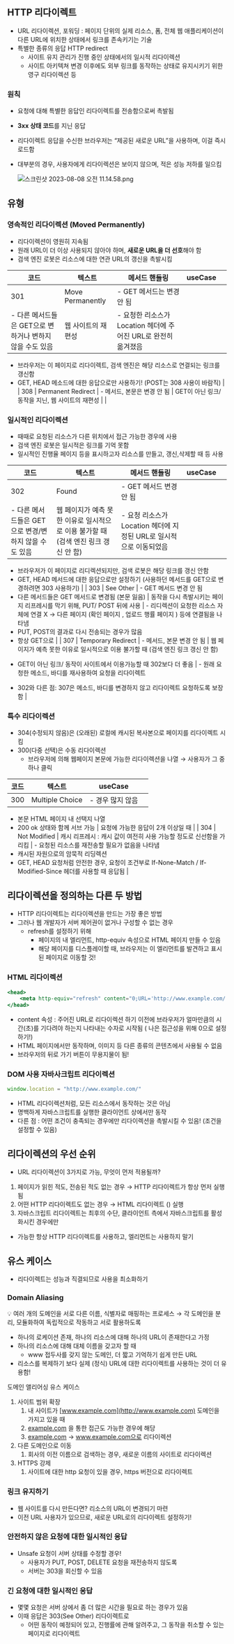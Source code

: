 ## HTTP 리다이렉트

- URL 리다이렉션, 포워딩 : 
페이지 단위의 실제 리소스, 폼, 전체 웹 애플리케이션이 다른 URL에 위치한 상태에서 링크를 존속키기는 기술
- 특별한 종류의 응답 HTTP redirect
    - 사이트 유지 관리가 진행 중인 상태에서의 일시적 리다이렉션
    - 사이트 아키텍쳐 변경 이후에도 외부 링크를 동작하는 상태로 유지시키기 위한 영구 리다이렉션 등

### 원칙

- 요청에 대해 특별한 응답인 리다이렉트를 전송함으로써 촉발됨
- **3xx 상태 코드**를 지닌 응답
- 리다이렉트 응답을 수신한 브라우저는 “제공된 새로운 URL”을 사용하며, 이걸 즉시 로드함
- 대부분의 경우, 사용자에게 리다이렉션은 보이지 않으며, 적은 성능 저하를 일으킴
    
    ![스크린샷 2023-08-08 오전 11.14.58.png](https://s3-us-west-2.amazonaws.com/secure.notion-static.com/e3abc98e-5623-441b-9fc3-60ce3897cb15/%E1%84%89%E1%85%B3%E1%84%8F%E1%85%B3%E1%84%85%E1%85%B5%E1%86%AB%E1%84%89%E1%85%A3%E1%86%BA_2023-08-08_%E1%84%8B%E1%85%A9%E1%84%8C%E1%85%A5%E1%86%AB_11.14.58.png)
    

## 유형

### 영속적인 리다이렉션 (Moved Permanently)

- 리다이렉션이 영원히 지속됨
- 원래 URL이 더 이상 사용되지 않아야 하며, **새로운 URL을 더 선호**해야 함
- 검색 엔진 로봇은 리소스에 대한 연관 URL의 갱신을 촉발시킴

| 코드 | 텍스트 | 메서드 핸들링 | useCase |  |
| --- | --- | --- | --- | --- |
| 301 | Move Permanently | - GET 메서드는 변경 안 됨
- 다른 메서드들은 GET으로 변하거나 변하지 않을 수도 있음   | 웹 사이트의 재편성 | - 요청한 리소스가 Location 헤더에 주어진 URL로 완전히 옮겨졌음
- 브라우저는 이 페이지로 리다이렉트, 검색 엔진은 해당 리소스로 연결되는 링크를 갱신함 
- GET, HEAD 메소드에 대한 응답으로만 사용하기! (POST는 308 사용이 바람직) |
| 308 | Permanent Redirect | - 메서드, 본문은 변경 안 됨 | GET이 아닌 링크/ 동작을 지닌, 웹 사이트의 재편성  |  |

### 일시적인 리다이렉션

- 때때로 요청된 리소스가 다른 위치에서 접근 가능한 경우에 사용
- 검색 엔진 로봇은 일시적은 링크를 기억 못함
- 일시적인 진행율 페이지 등을 표시하고자 리소스를 만들고, 갱신,삭제할 때 등 사용

| 코드 | 텍스트 | 메서드 핸들링 | useCase |  |
| --- | --- | --- | --- | --- |
| 302 | Found | - GET 메서드 변경 안 됨
- 다른 메서드들은 GET으로 변경/변하지 않을 수도 있음 | 웹 페이지가 예측 못한 이유로 일시적으로 이용 불가할 때 (검색 엔진 링크 갱신 안 함) | - 요청 리소스가 Location 헤더에 지정된 URL로 일시적으로 이동되었음 
- 브라우저가 이 페이지로 리디렉션되지만, 검색 로봇은 해당 링크를 갱신 안함 
- GET, HEAD 메서드에 대한 응답으로만 설정하기 (사용하던 메서드를 GET으로 변경하려면 303 사용하기) |
| 303  | See Other | - GET 메서드 변경 안 됨
- 다른 메서드들은 GET 메서드로 변경됨 (본문 잃음) | 동작을 다시 촉발시키는 페이지 리프레시를 막기 위해, PUT/ POST 뒤에 사용 | - 리디렉션이 요청한 리소스 자체에 연결 X → 다른 페이지 (확인 페이지 , 업로드 행률 페이지 ) 등에 연결됨을 나타냄 
- PUT, POST의 결과로 다시 전송되는 경우가 많음 
- 항상 GET으로  |
| 307 | Temporary Redirect | - 메서드, 본문 변경 안 됨 | 웹 페이지가 예측 못한 이유로 일시적으로 이용 불가할 때 (검색 엔진 링크 갱신 안 함)
* GET이 아닌 링크/ 동작이 사이트에서 이용가능할 때 302보다 더 좋음  | - 원래 요청한 메소드, 바디를 재사용하여 요청을 리다이렉트 
- 302와 다른 점: 307은 메소드, 바디를 변경하지 않고 리다이렉트 요청하도록 보장함  |

### 특수 리다이렉션

- 304(수정되지 않음)은 (오래된) 로컬에 캐시된 복사본으로 페이지를 리다이렉트 시킴
- 300(다중 선택)은 수동 리다이렉션
    - 브라우저에 의해 웹페이지 본문에 가능한 리다이렉션을 나열 → 사용자가 그 중 하나 클릭

| 코드 | 텍스트 | useCase |  |
| --- | --- | --- | --- |
| 300 | Multiple Choice | - 경우 많지 않음
- 본문 HTML 페이지 내 선택지 나열
- 200 ok 상태와 함께 서브 가능  | 요청에 가능한 응답이 2개 이상일 때  |
| 304 | Not Modified | 캐시 리프레시 : 캐시 값이 여전히 사용 가능할 정도로 신선함을 가리킴  | - 요청된 리소스를 재전송할 필요가 없음을 나타냄
- 캐시된 자원으로의 암묵적 리딩렉션 
- GET, HEAD 요청처럼 안전한 경우, 요청이 조건부로 If-None-Match / If-Modified-Since 헤더를 사용할 때 응답됨  |

## 리다이렉션을 정의하는 다른 두 방법

- HTTP 리다이렉트는 리다이렉션을 만드는 가장 좋은 방법
- 그러나 웹 개발자가 서버 제어권이 없거나 구성할 수 없는 경우
    - refresh를 설정하기 위해
        - 페이지의 <head> 내 <meta> 엘리먼트, http-equiv 속성으로 HTML 페이지 만들 수 있음
        - 해당 페이지를 디스플레이할 때, 브라우저는 이 엘리먼트를 발견하고 표시된 페이지로 이동할 것!

### <meta> HTML 리다이렉션

```jsx
<head>
	<meta http-equiv="refresh" content="0;URL='http://www.example.com/'" />
</head>
```

- content 속성 : 주어진 URL로 리다이렉션 하기 이전에 브라우저가 얼마만큼의 시간(초)를 기다려야 하는지 나타내는 수자로 시작됨 ( 나은 접근성을 위해 0으로 설정하기!)
- HTML 페이지에서만 동작하며, 이미지 등 다른 종류의 콘텐츠에서 사용될 수 없음
- 브라우저의 뒤로 가기 버튼이 무용지물이 됨!

### DOM 사용 자바사크립트 리다이렉션

```jsx
window.location = "http://www.example.com/"
```

- HTML 리다이렉션처럼, 모든 리소스에서 동작하는 것은 아님
- 명백하게 자바스크립트를 실행한 클라이언트 상에서만 동작
- 다른 점 : 어떤 조건이 충족되는 경우에만 리다이렉션을 촉발시킬 수 있음! (조건을 설정할 수 있음)

## 리다이렉션의 우선 순위

- URL 리다이렉션이 3가지로 가능, 무엇이 먼저 적용될까?

1. 페이지가 읽힌 적도, 전송된 적도 없는 경우 → HTTP 리다이렉트가 항상 먼저 실행됨 
2. 어떤 HTTP 리다이렉트도 없는 경우 → HTML 리다이렉트 (<meta>) 실행
3. 자바스크립트 리다이렉트는 최후의 수단, 클라이언트 측에서 자바스크립트를 활성화시킨 경우에만 

- 가능한 항상 HTTP 리다이렉트를 사용하고, <meta> 엘리먼트는 사용하지 말기

## 유스 케이스

- 리다이렉트는 성능과 직결되므로 사용을 최소화하기

### Domain Aliasing

<aside>
💡 여러 개의 도메인을 서로 다른 이름, 식별자로 매핑하는 프로세스 
→ 각 도메인을 분리, 모듈화하여 독립적으로 작동하고 서로 활용하도록

</aside>

- 하나의 로케이션 존재, 하나의 리소스에 대해 하나의 URL이 존재한다고 가정
- 하나의 리소스에 대해 대체 이름을 갖고자 할 때
    - www 접두사를 갖지 않는 도메인, 더 짧고 기억하기 쉽게 만든 URL
- 리소스를 복제하기 보다 실제 (정식) URL에 대한 리다이렉트를 사용하는 것이 더 유용함!

도메인 앨리어싱 유스 케이스

1. 사이트 범위 확장
    1. 내 사이트가 [www.example.com](http://www.example.com) 도메인을 가지고 있을 때
    2. [example.com](http://example.com) 을 통한 접근도 가능한 경우에 해당 
    3. [example.com](http://example.com) → www.example.com으로 리다이렉션 
2. 다른 도메인으로 이동
    1. 회사의 이전 이름으로 검색하는 경우, 새로운 이름의 사이트로 리다이렉션
3. HTTPS 강제
    1. 사이트에 대한 http 요청이 있을 경우, https 버전으로 리다이렉트 

### 링크 유지하기

- 웹 사이트를 다시 만든다면? 리소스의 URL이 변경되기 마련
- 이전 URL 사용자가 있으므로, 새로운 URL로의 리다이렉트 설정하기!

### 안전하지 않은 요청에 대한 일시적인 응답

- Unsafe 요청이 서버 상태를 수정할 경우!
    - 사용자가 PUT, POST, DELETE 요청을 재전송하지 않도록
    - 서버는 303을 회신할 수 있음

### 긴 요청에 대한 일시적인 응답

- 몇몇 요청은 서버 상에서 좀 더 많은 시간을 필요로 하는 경우가 있음
- 이때 응답은 303(See Other) 리다이렉트로
    - 어떤 동작이 예정되어 있고, 진행률에 관해 알려주고, 그 동작을 취소할 수 있는 페이지로 리다이렉트